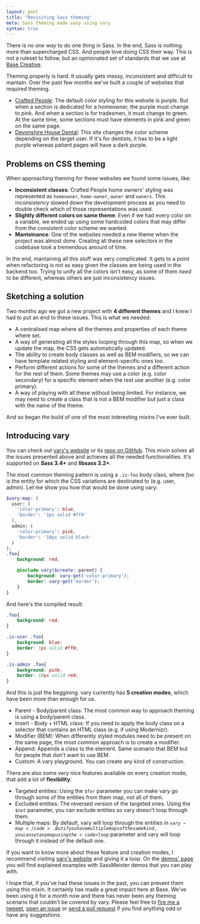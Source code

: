```yaml
---
layout: post
title: "Revisiting Sass theming"
meta: Sass theming made easy using vary
syntax: true
---
```


There is no _one way_ to do one thing in Sass. In the end, Sass is nothing more than supercharged CSS. And people love doing CSS their way. This is not a ruleset to follow, but an opinionated set of standards that we use at [Base Creative](http://basecreative.co.uk).

Theming properly is hard. It usually gets messy, inconsistent and difficult to mantain. Over the past few months we've built a couple of websites that required theming.

- [Crafted People](https://craftedpeople.com/): The default color styling for this website is purple. But when a section is dedicated for a homeowner, the purple must change to pink. And when a section is for tradesmen, it must change to green. At the same time, some sections must have elements in pink and green on the same page.
- [Devonshire House Dental](http://www.devonshirehousedental.co.uk/): This site changes the color scheme depending on the target user. If it's for dentists, it has to be a light purple whereas patient pages will have a dark purple.


## Problems on CSS theming
When approaching theming for these websites we found some issues, like:

- **Inconsistent classes**: Crafted People home owners' styling was represented as `homeowner`, `home-owner`, `owner` and `owners`. This inconsistency slowed down the development process as you need to double check which of those representations was used.
- **Slightly different colors on same theme**: Even if we had every color on a variable, we ended up using some hardcoded colors that may differ from the consistent color scheme we wanted.
- **Manteinance**: One of the websites needed a new theme when the project was almost done. Creating all these new selectors in the codebase took a tremendous amount of time.

In the end, mantaining all this stuff was very complicated. It gets to a point when refactoring is not as easy given the classes are being used in the backend too. Trying to unify all the colors isn't easy, as some of them _need_ to be different, whereas others are just inconsistency issues.


## Sketching a solution
Two months ago we got a new project with **4 different themes** and I knew I had to put an end to these issues. This is what we needed:

- A centralised map where all the themes and properties of each theme where set.
- A way of generating all the styles looping through this map, so when we update the map, the CSS gets automatically updated.
- The ability to create body classes as well as BEM modifiers, so we can have template related styling and element-specific ones too.
- Perform different actions for some of the themes and a different action for the rest of them. Some themes may use a color (e.g. color secondary) for a specific element when the rest use another (e.g. color primary).
- A way of playing with all these without being limited. For instance, we may need to create a class that is not a BEM modifier but just a class with the name of the theme.

And so began the build of one of the most interesting mixins I've ever built.


## Introducing vary
You can check out [vary's website](http://jaicab.com/sass-vary/) or its [repo on GitHub](https://github.com/jaicab/sass-vary).
This mixin solves all the issues presented above and achieves all the needed functionalities. It's supported on **Sass 3.4+** and **libsass 3.2+**. 

The most common theming pattern is using a <code>.is-foo</code> body class, where <i>foo</i> is the entity for which the CSS variations are destinated to (e.g. user, admin). Let me show you how that would be done using vary:


```scss
$vary-map: (
  user: (
    'color-primary': blue,
    'border': '1px solid #ff0'
  ),
  admin: (
    'color-primary': pink,
    'border': '10px solid black'
  )
);
.foo{
	background: red;

	@include vary($create: parent) {
		background: vary-get('color-primary');
		border: vary-get('border');
	}
}
```

And here's the compiled result:

```scss
.foo{
	background: red;	
}

.is-user .foo{
	background: blue;
	border: 1px solid #ff0;
}

.is-admin .foo{
	background: pink;
	border: 10px solid red;
}
```


And this is just the beggining. vary currently has **5 creation modes**, which have been more than enough for us.

- Parent - Body/parent class: The most common way to approach theming is using a body/parent class.
- Insert - Body + HTML class: If you need to apply the body class on a selector that contains an HTML class (e.g. if using Modernizr).
- Modifier (BEM): When differently styled modules need to be present on the same page, the most common approach is to create a modifier.
- Append: Appends a class to the element. Same scenario that BEM but for people that don't want to use BEM.
- Custom: A vary playground. You can create any kind of construction.
		
There are also some very nice features available on every creation mode, that add a lot of **flexibility**:

- Targeted entities: Using the <code>$for</code> parameter you can make vary go through some of the entities from them map, not all of them.
- Excluded entities: The reversed version of the targeted ones. Using the <code>$not</code> parameter, you can exclude entities so vary doesn't loop through them.
- Multiple maps: By default, vary will loop through the entities in <code>$vary-map</code>. But if you have multiple maps of the same kind, you can set any map using the <code>$loop</code> parameter and vary will loop through it instead of the default one.

If you want to know more about these feature and creation modes, I recommend visiting [vary's website](http://jaicab.com/sass-vary/) and giving it a loop. On the [demos' page](http://jaicab.com/sass-vary/demos.html) you will find explained examples with SassMeister demos that you can play with.

I hope that, if you've had these issues in the past, you can prevent them using this mixin. It certainly has made a great impact here at Base. We've been using it for a month now and there has never been any theming scenario that couldn't be covered by vary. Please feel free to [fire me a tweeet](http://twitter.com/jaicab_), [open an issue](https://github.com/jaicab/sass-vary/issues/new) or [send a pull request](https://github.com/jaicab/sass-vary/compare) if you find anything odd or have any suggestions.
